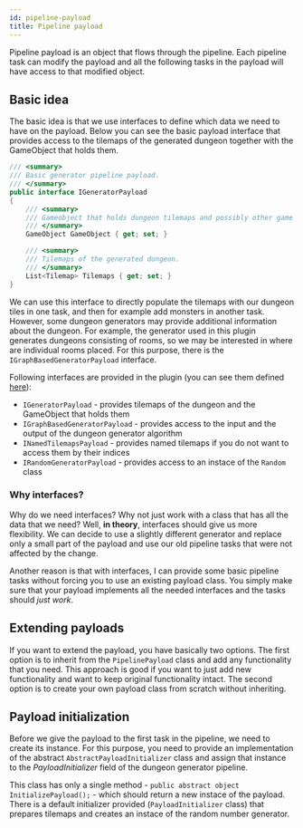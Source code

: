 ```yaml
---
id: pipeline-payload
title: Pipeline payload
---
```


Pipeline payload is an object that flows through the pipeline. Each pipeline task can modify the payload and all the following tasks in the payload will have access to that modified object.

## Basic idea

The basic idea is that we use interfaces to define which data we need to have on the payload. Below you can see the basic payload interface that provides access to the tilemaps of the generated dungeon together with the GameObject that holds them.

```csharp
/// <summary>
/// Basic generator pipeline payload.
/// </summary>
public interface IGeneratorPayload
{
    /// <summary>
    /// Gameobject that holds dungeon tilemaps and possibly other game objects.
    /// </summary>
    GameObject GameObject { get; set; }

    /// <summary>
    /// Tilemaps of the generated dungeon.
    /// </summary>
    List<Tilemap> Tilemaps { get; set; }
}
```

 We can use this interface to directly populate the tilemaps with our dungeon tiles in one task, and then for example add monsters in another task. However, some dungeon generators may provide additional information about the dungeon. For example, the generator used in this plugin generates dungeons consisting of rooms, so we may be interested in where are individual rooms placed. For this purpose, there is the `IGraphBasedGeneratorPayload` interface.

 Following interfaces are provided in the plugin (you can see them defined [here](https://github.com/OndrejNepozitek/ProceduralLevelGenerator-Unity/tree/master/Assets/ProceduralLevelGenerator/Scripts/GeneratorPipeline/Payloads/Interfaces)):
- `IGeneratorPayload` - provides tilemaps of the dungeon and the GameObject that holds them
- `IGraphBasedGeneratorPayload` - provides access to the input and the output of the dungeon generator algorithm
- `INamedTilemapsPayload` - provides named tilemaps if you do not want to access them by their indices
- `IRandomGeneratorPayload` - provides access to an instace of the `Random` class

### Why interfaces?

Why do we need interfaces? Why not just work with a class that has all the data that we need? Well, **in theory**, interfaces should give us more flexibility. We can decide to use a slightly different generator and replace only a small part of the payload and use our old pipeline tasks that were not affected by the change.

Another reason is that with interfaces, I can provide some basic pipeline tasks without forcing you to use an existing payload class. You simply make sure that your payload implements all the needed interfaces and the tasks should *just work*.

## Extending payloads

If you want to extend the payload, you have basically two options. The first option is to inherit from the `PipelinePayload` class and add any functionality that you need. This approach is good if you want to just add new functionality and want to keep original functionality intact. The second option is to create your own payload class from scratch without inheriting. 

## Payload initialization

Before we give the payload to the first task in the pipeline, we need to create its instance. For this purpose, you need to provide an implementation of the abstract `AbstractPayloadInitializer` class and assign that instance to the *PayloadInitializer* field of the dungeon generator pipeline.

 This class has only a single method - `public abstract object InitializePayload();` - which should return a new instace of the payload. There is a default initializer provided (`PayloadInitializer` class) that prepares tilemaps and creates an instace of the random number generator.

